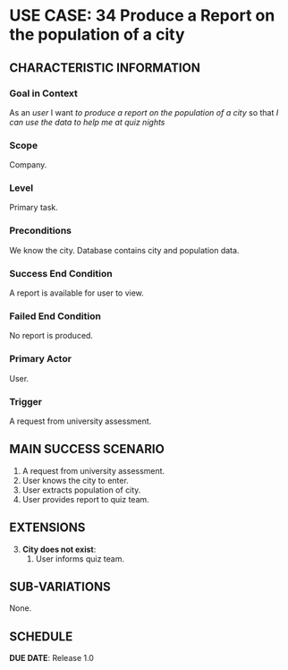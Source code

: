 # USE CASE: 34 Produce a Report on the population of a city

## CHARACTERISTIC INFORMATION

### Goal in Context

As an *user* I want *to produce a report on the population of a city* so that *I can use the data to help me at quiz nights*

### Scope

Company.

### Level

Primary task.

### Preconditions

We know the city. Database contains city and population data.

### Success End Condition

A report is available for user to view.

### Failed End Condition

No report is produced.

### Primary Actor

User.

### Trigger

A request from university assessment.

## MAIN SUCCESS SCENARIO

1. A request from university assessment.
2. User knows the city to enter.
3. User extracts population of city.
4. User provides report to quiz team.

## EXTENSIONS

3. **City does not exist**:
    1. User informs quiz team.

## SUB-VARIATIONS

None.

## SCHEDULE

**DUE DATE**: Release 1.0